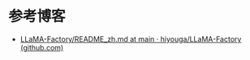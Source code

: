 # 参考博客

- [LLaMA-Factory/README_zh.md at main · hiyouga/LLaMA-Factory (github.com)](https://github.com/hiyouga/LLaMA-Factory/blob/main/README_zh.md)